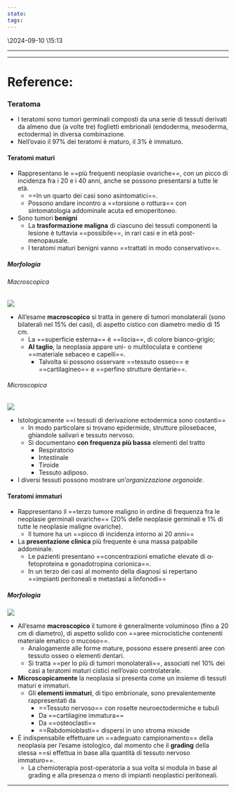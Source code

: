 ```yaml
---
stato: 
tags:
---
```

\2024-09-10 \15:13

--- 
















--- 
# Reference:


### Teratoma
- I teratomi sono tumori germinali composti da una serie di tessuti derivati da almeno due (a volte tre) foglietti embrionali (endoderma, mesoderma, ectoderma) in diversa combinazione.
- Nell’ovaio il 97% dei teratomi è maturo, il 3% è immaturo.
#### Teratomi maturi
- Rappresentano le ==più frequenti neoplasie ovariche==, con un picco di incidenza fra i 20 e i 40 anni, anche se possono presentarsi a tutte le età.
	- ==In un quarto dei casi sono asintomatici==.
	- Possono andare incontro a ==torsione o rottura== con sintomatologia addominale acuta ed emoperitoneo.
- Sono tumori **benigni**
	- La **trasformazione maligna** di ciascuno dei tessuti componenti la lesione è tuttavia ==possibile==, in rari casi e in età post- menopausale.
	- I teratomi maturi benigni vanno ==trattati in modo conservativo==.

##### Morfologia
###### Macroscopica
![](https://i.imgur.com/1oL2Wx0.png)

- All’esame **macroscopico** si tratta in genere di tumori monolaterali (sono bilaterali nel 15% dei casi), di aspetto cistico con diametro medio di 15 cm.
	- La ==superficie esterna== è ==liscia==, di colore bianco-grigio; 
	- **Al taglio**, la neoplasia appare uni- o multiloculata e contiene ==materiale sebaceo e capelli==.
		- Talvolta si possono osservare ==tessuto osseo== e ==cartilagineo== e ==perfino strutture dentarie==.
###### Microscopica
![](https://i.imgur.com/iwPLdEv.png)

- Istologicamente ==i tessuti di derivazione ectodermica sono costanti==
	- In modo particolare si trovano epidermide, strutture pilosebacee, ghiandole salivari e tessuto nervoso.
	- Si documentano **con frequenza più bassa** elementi del tratto
		- Respiratorio
		- Intestinale
		- Tiroide 
		- Tessuto adiposo. 
- I diversi tessuti possono mostrare un’*organizzazione organoide*.
#### Teratomi immaturi 
- Rappresentano il ==terzo tumore maligno in ordine di frequenza fra le neoplasie germinali ovariche== (20% delle neoplasie germinali e 1% di tutte le neoplasie maligne ovariche).
	- Il tumore ha un ==picco di incidenza intorno ai 20 anni== 
- La **presentazione clinica** più frequente è una massa palpabile addominale.
	- Le pazienti presentano ==concentrazioni ematiche elevate di α-fetoproteina e gonadotropina corionica==.
	- In un terzo dei casi al momento della diagnosi si repertano ==impianti peritoneali e metastasi a linfonodi==
##### Morfologia

![](https://i.imgur.com/I9QTYG1.png)

- All’esame **macroscopico** il tumore è generalmente voluminoso (fino a 20 cm di diametro), di aspetto solido con ==aree microcistiche contenenti materiale ematico o mucoso==. 
	- Analogamente alle forme mature, possono essere presenti aree con tessuto osseo o elementi dentari. 
	- Si tratta ==per lo più di tumori monolaterali==, associati nel 10% dei casi a teratomi maturi cistici nell’ovaio controlaterale. 
- **Microscopicamente** la neoplasia si presenta come un insieme di tessuti maturi e immaturi.
	- Gli **elementi immaturi**, di tipo embrionale, sono prevalentemente rappresentati da
		- ==Tessuto nervoso== con rosette neuroectodermiche e tubuli
		- Da ==cartilagine immatura==
		- Da ==osteoclasti== 
		- ==Rabdomioblasti== dispersi in uno stroma mixoide
- È indispensabile effettuare un ==adeguato campionamento== della neoplasia per l’esame istologico, dal momento che il **grading** della stessa ==si effettua in base alla quantità di tessuto nervoso immaturo==.
	- La chemioterapia post-operatoria a sua volta si modula in base al grading e alla presenza o meno di impianti neoplastici peritoneali.





--- 